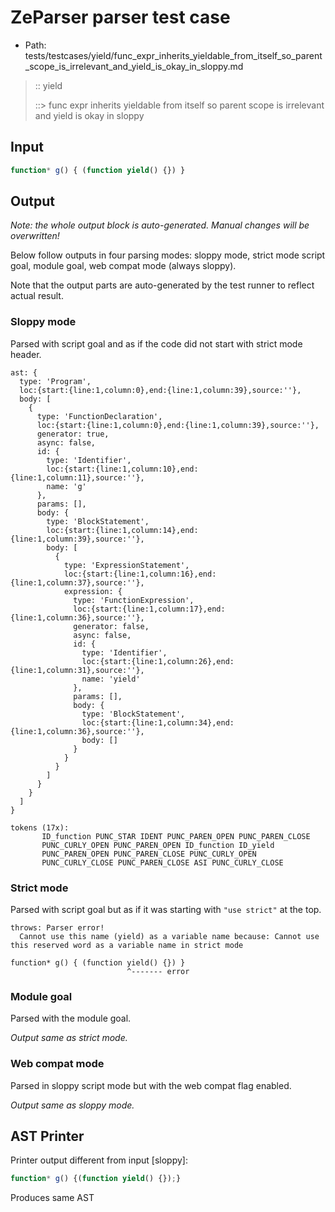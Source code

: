 # ZeParser parser test case

- Path: tests/testcases/yield/func_expr_inherits_yieldable_from_itself_so_parent_scope_is_irrelevant_and_yield_is_okay_in_sloppy.md

> :: yield
>
> ::> func expr inherits yieldable from itself so parent scope is irrelevant and yield is okay in sloppy

## Input

`````js
function* g() { (function yield() {}) }
`````

## Output

_Note: the whole output block is auto-generated. Manual changes will be overwritten!_

Below follow outputs in four parsing modes: sloppy mode, strict mode script goal, module goal, web compat mode (always sloppy).

Note that the output parts are auto-generated by the test runner to reflect actual result.

### Sloppy mode

Parsed with script goal and as if the code did not start with strict mode header.

`````
ast: {
  type: 'Program',
  loc:{start:{line:1,column:0},end:{line:1,column:39},source:''},
  body: [
    {
      type: 'FunctionDeclaration',
      loc:{start:{line:1,column:0},end:{line:1,column:39},source:''},
      generator: true,
      async: false,
      id: {
        type: 'Identifier',
        loc:{start:{line:1,column:10},end:{line:1,column:11},source:''},
        name: 'g'
      },
      params: [],
      body: {
        type: 'BlockStatement',
        loc:{start:{line:1,column:14},end:{line:1,column:39},source:''},
        body: [
          {
            type: 'ExpressionStatement',
            loc:{start:{line:1,column:16},end:{line:1,column:37},source:''},
            expression: {
              type: 'FunctionExpression',
              loc:{start:{line:1,column:17},end:{line:1,column:36},source:''},
              generator: false,
              async: false,
              id: {
                type: 'Identifier',
                loc:{start:{line:1,column:26},end:{line:1,column:31},source:''},
                name: 'yield'
              },
              params: [],
              body: {
                type: 'BlockStatement',
                loc:{start:{line:1,column:34},end:{line:1,column:36},source:''},
                body: []
              }
            }
          }
        ]
      }
    }
  ]
}

tokens (17x):
       ID_function PUNC_STAR IDENT PUNC_PAREN_OPEN PUNC_PAREN_CLOSE
       PUNC_CURLY_OPEN PUNC_PAREN_OPEN ID_function ID_yield
       PUNC_PAREN_OPEN PUNC_PAREN_CLOSE PUNC_CURLY_OPEN
       PUNC_CURLY_CLOSE PUNC_PAREN_CLOSE ASI PUNC_CURLY_CLOSE
`````

### Strict mode

Parsed with script goal but as if it was starting with `"use strict"` at the top.

`````
throws: Parser error!
  Cannot use this name (yield) as a variable name because: Cannot use this reserved word as a variable name in strict mode

function* g() { (function yield() {}) }
                          ^------- error
`````


### Module goal

Parsed with the module goal.

_Output same as strict mode._

### Web compat mode

Parsed in sloppy script mode but with the web compat flag enabled.

_Output same as sloppy mode._

## AST Printer

Printer output different from input [sloppy]:

````js
function* g() {(function yield() {});}
````

Produces same AST
